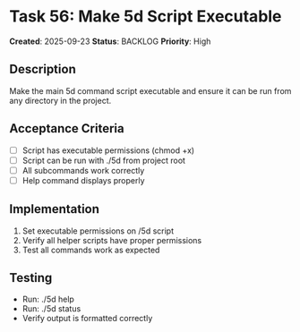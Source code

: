 # Task 56: Make 5d Script Executable

**Created**: 2025-09-23
**Status**: BACKLOG
**Priority**: High

## Description
Make the main 5d command script executable and ensure it can be run from any directory in the project.

## Acceptance Criteria
- [ ] Script has executable permissions (chmod +x)
- [ ] Script can be run with ./5d from project root
- [ ] All subcommands work correctly
- [ ] Help command displays properly

## Implementation
1. Set executable permissions on /5d script
2. Verify all helper scripts have proper permissions
3. Test all commands work as expected

## Testing
- Run: ./5d help
- Run: ./5d status
- Verify output is formatted correctly